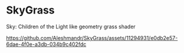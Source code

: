 # SkyGrass
Sky: Children of the Light like geometry grass shader

https://github.com/Aleshmandr/SkyGrass/assets/11294931/e0db2e57-6dae-4f0e-a3db-034b9c402fdc
